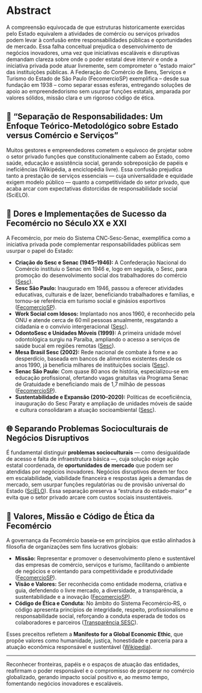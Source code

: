 # Abstract

A compreensão equivocada de que estruturas historicamente exercidas pelo Estado equivalem a atividades de comércio ou serviços privados podem levar à confusão entre responsabilidades públicas e oportunidades de mercado.
Essa falha conceitual prejudica o desenvolvimento de negócios inovadores, uma vez que iniciativas escaláveis e disruptivas demandam clareza sobre onde o poder estatal deve intervir e onde a iniciativa privada pode atuar livremente, sem comprometer o “estado maior” das instituições públicas. A Federação do Comércio de Bens, Serviços e Turismo do Estado de São Paulo (FecomercioSP) exemplifica – desde sua fundação em 1938 – como separar essas esferas, entregando soluções de apoio ao empreendedorismo sem usurpar funções estatais, amparada por valores sólidos, missão clara e um rigoroso código de ética.




## 📌 “Separação de Responsabilidades: Um Enfoque Teórico-Metodológico sobre Estado versus Comércio e Serviços”

Muitos gestores e empreendedores cometem o equívoco de projetar sobre o setor privado funções que constitucionalmente cabem ao Estado, como saúde, educação e assistência social, gerando sobreposição de papéis e ineficiências (Wikipédia, a enciclopédia livre). Essa confusão prejudica tanto a prestação de serviços essenciais — cuja universalidade e equidade exigem modelo público — quanto a competitividade do setor privado, que acaba arcar com expectativas distorcidas de responsabilidade social (SciELO).

## 💼 Dores e Implementações de Sucesso da Fecomércio no Século XX e XXI

A Fecomércio, por meio do Sistema CNC‑Sesc‑Senac, exemplifica como a iniciativa privada pode complementar responsabilidades públicas sem usurpar o papel do Estado:

* **Criação do Sesc e Senac (1945–1946):** A Confederação Nacional do Comércio instituiu o Senac em 1946 e, logo em seguida, o Sesc, para promoção do desenvolvimento social dos trabalhadores do comércio ([Sesc][3]).
* **Sesc São Paulo:** Inaugurado em 1946, passou a oferecer atividades educativas, culturais e de lazer, beneficiando trabalhadores e famílias, e tornou-se referência em turismo social e ginásios esportivos ([FecomercioSP][4]).
* **Work Social com Idosos:** Implantado nos anos 1960, é reconhecido pela ONU e atende cerca de 60 mil pessoas anualmente, resgatando a cidadania e o convívio intergeracional ([Sesc][3]).
* **OdontoSesc e Unidades Móveis (1999):** A primeira unidade móvel odontológica surgiu na Paraíba, ampliando o acesso a serviços de saúde bucal em regiões remotas ([Sesc][3]).
* **Mesa Brasil Sesc (2002):** Rede nacional de combate à fome e ao desperdício, baseada em bancos de alimentos existentes desde os anos 1990, já beneficia milhares de instituições sociais ([Sesc][3]).
* **Senac São Paulo:** Com quase 80 anos de história, especializou‑se em educação profissional, ofertando vagas gratuitas via Programa Senac de Gratuidade e beneficiando mais de 1,7 milhão de pessoas ([FecomercioSP][5]).
* **Sustentabilidade e Expansão (2010–2020):** Políticas de ecoeficiência, inauguração do Sesc Paraty e ampliação de unidades móveis de saúde e cultura consolidaram a atuação socioambiental ([Sesc][3]).

## 🌐 Separando Problemas Socioculturais de Negócios Disruptivos

É fundamental distinguir **problemas socioculturais** — como desigualdade de acesso e falta de infraestrutura básica —, cuja solução exige ação estatal coordenada, de **oportunidades de mercado** que podem ser atendidas por negócios inovadores. Negócios disruptivos devem ter foco em escalabilidade, viabilidade financeira e respostas ágeis a demandas de mercado, sem usurpar funções regulatórias ou de provisão universal do Estado ([SciELO][2]). Essa separação preserva a “estrutura do estado‑maior” e evita que o setor privado arcare com custos sociais insustentáveis.

## 🎯 Valores, Missão e Código de Ética da Fecomércio

A governança da Fecomércio baseia‑se em princípios que estão alinhados à filosofia de organizações sem fins lucrativos globais:

* **Missão:** Representar e promover o desenvolvimento pleno e sustentável das empresas de comércio, serviços e turismo, facilitando o ambiente de negócios e orientando para competitividade e produtividade ([FecomercioSP][6]).
* **Visão e Valores:** Ser reconhecida como entidade moderna, criativa e guia, defendendo o livre mercado, a diversidade, a transparência, a sustentabilidade e a inovação ([FecomercioSP][6]).
* **Código de Ética e Conduta:** No âmbito do Sistema Fecomércio‑RS, o código apresenta princípios de integridade, respeito, profissionalismo e responsabilidade social, reforçando a conduta esperada de todos os colaboradores e parceiros ([Transparência SESC][7]).

Esses preceitos refletem a **Manifesto for a Global Economic Ethic**, que propõe valores como humanidade, justiça, honestidade e parceria para a atuação econômica responsável e sustentável ([Wikipedia][8]).

---

Reconhecer fronteiras, papéis e o espaços de atuação das entidades, reafirmam o poder responsável e o compromisso de prosperar no comércio globalizado, gerando impacto social positivo e, ao mesmo tempo, fomentando negócios inovadores e escaláveis.

[1]: https://pt.wikipedia.org/wiki/Empresa_estatal?utm_source=chatgpt.com "Empresa estatal"
[2]: https://www.scielo.br/j/op/a/fbjhrWrdV7bSk8qFR4brQWb/?utm_source=chatgpt.com "Sociedade civil, Estado e autonomia: argumentos, contra ... - SciELO"
[3]: https://www.sesc.com.br/institucional/o-sesc/nossa-historia/ "Nossa história - Sesc"
[4]: https://www.fecomercio.com.br/institucional/sesc?utm_source=chatgpt.com "Sesc - Fecomercio"
[5]: https://www.fecomercio.com.br/institucional/senac?utm_source=chatgpt.com "Senac São Paulo - FecomercioSP"
[6]: https://www.fecomercio.com.br/institucional/sobre?utm_source=chatgpt.com "Missão e Valores - FecomercioSP"
[7]: https://transparencia-rs.sesc.com.br/uploads/documento/avaliacao_arquivos/24/codigo-de-conduta/novo-codigo-de-etica-e-conduta-fecomercio-sesc-senac-pdf-2024.pdf?utm_source=chatgpt.com "[PDF] Código de Ética e Conduta - Transparência Sesc"
[8]: https://en.wikipedia.org/wiki/Manifesto_for_a_Global_Economic_Ethic?utm_source=chatgpt.com "Manifesto for a Global Economic Ethic"
